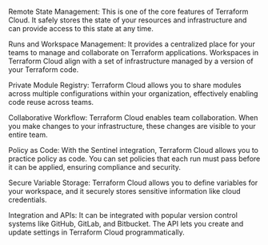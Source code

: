 Remote State Management: This is one of the core features of Terraform Cloud. It safely stores the state of your resources and infrastructure and can provide access to this state at any time.

Runs and Workspace Management: It provides a centralized place for your teams to manage and collaborate on Terraform applications. Workspaces in Terraform Cloud align with a set of infrastructure managed by a version of your Terraform code.

Private Module Registry: Terraform Cloud allows you to share modules across multiple configurations within your organization, effectively enabling code reuse across teams.

Collaborative Workflow: Terraform Cloud enables team collaboration. When you make changes to your infrastructure, these changes are visible to your entire team.

Policy as Code: With the Sentinel integration, Terraform Cloud allows you to practice policy as code. You can set policies that each run must pass before it can be applied, ensuring compliance and security.

Secure Variable Storage: Terraform Cloud allows you to define variables for your workspace, and it securely stores sensitive information like cloud credentials.

Integration and APIs: It can be integrated with popular version control systems like GitHub, GitLab, and Bitbucket. The API lets you create and update settings in Terraform Cloud programmatically.
